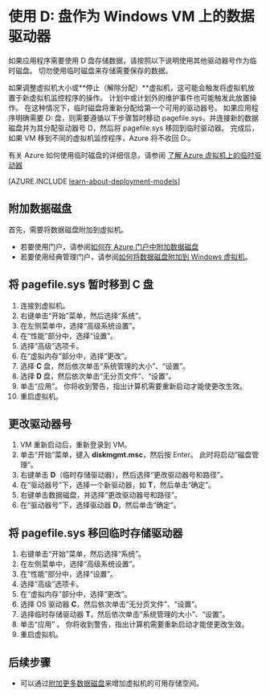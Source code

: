 <properties
    pageTitle="将 VM 的 D: 盘设为数据磁盘 | Azure"
    description="介绍如何更改 Windows VM 的驱动器号，以将 D: 盘用作数据驱动器。"
    services="virtual-machines-windows"
    documentationcenter=""
    author="cynthn"
    manager="timlt"
    editor=""
    tags="azure-resource-manager,azure-service-management" />
<tags
    ms.assetid="0867a931-0055-4e31-8403-9b38a3eeb904"
    ms.service="virtual-machines-windows"
    ms.workload="infrastructure-services"
    ms.tgt_pltfrm="vm-windows"
    ms.devlang="na"
    ms.topic="article"
    ms.date="09/27/2016"
    wacn.date="05/15/2017"
    ms.author="cynthn"
    ms.translationtype="Human Translation"
    ms.sourcegitcommit="457fc748a9a2d66d7a2906b988e127b09ee11e18"
    ms.openlocfilehash="06080a449443800921883312b1c6222192a53e33"
    ms.contentlocale="zh-cn"
    ms.lasthandoff="05/05/2017" />

# <a name="use-the-d-drive-as-a-data-drive-on-a-windows-vm"></a>使用 D: 盘作为 Windows VM 上的数据驱动器
如果应用程序需要使用 D 盘存储数据，请按照以下说明使用其他驱动器号作为临时磁盘。 切勿使用临时磁盘来存储需要保存的数据。

如果调整虚拟机大小或**停止（解除分配）**虚拟机，这可能会触发将虚拟机放置于新虚拟机监控程序的操作。 计划中或计划外的维护事件也可能触发此放置操作。 在这种情况下，临时磁盘将重新分配给第一个可用的驱动器号。 如果应用程序明确需要 D: 盘，则需要遵循以下步骤暂时移动 pagefile.sys，并连接新的数据磁盘并为其分配驱动器号 D，然后将 pagefile.sys 移回到临时驱动器。 完成后，如果 VM 移到不同的虚拟机监控程序，Azure 将不收回 D:。

有关 Azure 如何使用临时磁盘的详细信息，请参阅 [了解 Azure 虚拟机上的临时驱动器](https://blogs.msdn.microsoft.com/mast/2013/12/06/understanding-the-temporary-drive-on-windows-azure-virtual-machines/)

[AZURE.INCLUDE [learn-about-deployment-models](../../includes/learn-about-deployment-models-both-include.md)]

## <a name="attach-the-data-disk"></a>附加数据磁盘
首先，需要将数据磁盘附加到虚拟机。 

* 若要使用门户，请参阅[如何在 Azure 门户中附加数据磁盘](/documentation/articles/virtual-machines-windows-attach-disk-portal/)
* 若要使用经典管理门户，请参阅[如何将数据磁盘附加到 Windows 虚拟机](/documentation/articles/virtual-machines-windows-classic-attach-disk/)。 

## <a name="temporarily-move-pagefilesys-to-c-drive"></a>将 pagefile.sys 暂时移到 C 盘
1. 连接到虚拟机。 
2. 右键单击“开始”菜单，然后选择“系统”。
3. 在左侧菜单中，选择“高级系统设置”。
4. 在“性能”部分中，选择“设置”。
5. 选择“高级”选项卡。
6. 在“虚拟内存”部分中，选择“更改”。
7. 选择 **C** 盘，然后依次单击“系统管理的大小”、“设置”。
8. 选择 **D** 盘，然后依次单击“无分页文件”、“设置”。
9. 单击“应用”。 你将收到警告，指出计算机需要重新启动才能使更改生效。
10. 重启虚拟机。

## <a name="change-the-drive-letters"></a>更改驱动器号
1. VM 重新启动后，重新登录到 VM。
2. 单击“开始”菜单，键入 **diskmgmt.msc**，然后按 Enter。 此时将启动“磁盘管理”。
3. 右键单击 **D**（临时存储驱动器），然后选择“更改驱动器号和路径”。
4. 在“驱动器号”下，选择一个新驱动器，如 **T**，然后单击“确定”。 
5. 右键单击数据磁盘，并选择“更改驱动器号和路径”。
6. 在“驱动器号”下，选择驱动器 **D**，然后单击“确定”。 

## <a name="move-pagefilesys-back-to-the-temporary-storage-drive"></a>将 pagefile.sys 移回临时存储驱动器
1. 右键单击“开始”菜单，然后选择“系统”。
2. 在左侧菜单中，选择“高级系统设置”。
3. 在“性能”部分中，选择“设置”。
4. 选择“高级”选项卡。
5. 在“虚拟内存”部分中，选择“更改”。
6. 选择 OS 驱动器 **C**，然后依次单击“无分页文件”、“设置”。
7. 选择临时存储驱动器 **T**，然后依次单击“系统管理的大小”、“设置”。
8. 单击“应用” 。 你将收到警告，指出计算机需要重新启动才能使更改生效。
9. 重启虚拟机。

## <a name="next-steps"></a>后续步骤
* 可以通过[附加更多数据磁盘](/documentation/articles/virtual-machines-windows-attach-disk-portal/)来增加虚拟机的可用存储空间。